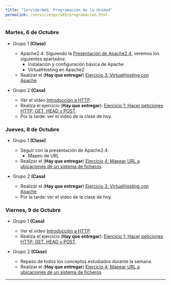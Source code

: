 ```yaml
---
title: "ServidorWeb. Programación de la Unidad"
permalink: /serviciosgs/u03/programacion.html
---
```


### Martes, 6 de Octubre

* Grupo 1 **(Clase)**

    * Apache2.4: Siguiendo la [Presentación de Apache2.4](https://docs.google.com/presentation/d/e/2PACX-1vSciwRh5eeUkr3EDC3gpzcL-FVD11Fh7oBBfniqEnn4LUgm8FfKc4m9kuRRIJg8VWsNqnXJyZp8Fo1B/pub?start=true&loop=false&delayms=3000), veremos los siguientes apartados:
        * Instalación y configuración básica de Apache
        * VirtualHosting en Apache2
    * Realizar el (**Hay que entregar**) [Ejercicio 3: VirtualHosting con Apache](ejercicio3.html)

* Grupo 2 **(Casa)**

    * Ver el vídeo [Introducción a HTTP](https://www.youtube.com/watch?v=G8if3rk7L-I).
    * Realiza el ejercicio (**Hay que entregar**): [Ejercicio 1: Hacer peticiones HTTP: GET, HEAD y POST](ejercicio1.html).
    * Por la tarde: ver el vídeo de la clase de hoy.

### Jueves, 8 de Octubre

* Grupo 1 **(Clase)**

    * Seguir con la presentación de Apache2.4:
        * Mapeo de URL
    * Realizar el (**Hay que entregar**) [Ejercicio 4: Mapear URL a ubicaciones de un sistema de ficheros](ejercicio4.html)

* Grupo 2 **(Casa)**

    * Realizar el (**Hay que entregar**) [Ejercicio 3: VirtualHosting con Apache](ejercicio3.html)
    * Por la tarde: ver el vídeo de la clase de hoy.


### Viernes, 9 de Octubre

* Grupo 1 **(Casa)**

    * Ver el vídeo [Introducción a HTTP](https://www.youtube.com/watch?v=G8if3rk7L-I).
    * Realiza el ejercicio (**Hay que entregar**): [Ejercicio 1: Hacer peticiones HTTP: GET, HEAD y POST](ejercicio1.html).

* Grupo 2 **(Clase)**

    * Repaso de todos los conceptos estudiados durante la semana.
    * Realizar el (**Hay que entregar**) [Ejercicio 4: Mapear URL a ubicaciones de un sistema de ficheros](ejercicio4.html)

- - -